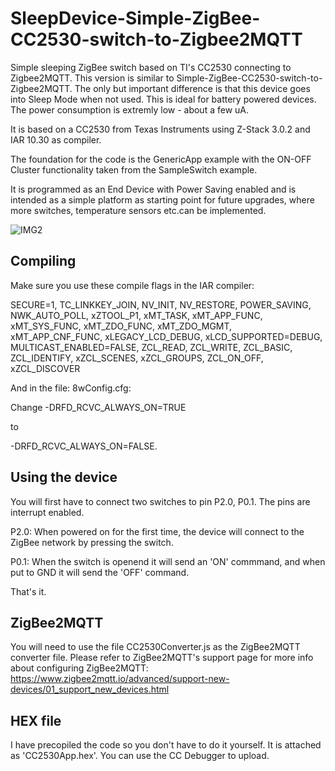 # SleepDevice-Simple-ZigBee-CC2530-switch-to-Zigbee2MQTT
Simple sleeping ZigBee switch based on TI's CC2530 connecting to Zigbee2MQTT.
This version is similar to Simple-ZigBee-CC2530-switch-to-Zigbee2MQTT. The only but important difference is that this device goes into Sleep Mode when not used. This is ideal for battery powered devices. The power consumption is extremly low - about a few uA. 

It is based on a CC2530 from Texas Instruments using Z-Stack 3.0.2 and IAR 10.30 as compiler.

The foundation for the code is the GenericApp example with the ON-OFF Cluster functionality taken from the SampleSwitch example.

It is programmed as an End Device with Power Saving enabled and is intended as a simple platform as starting point for future upgrades, where more switches, temperature sensors etc.can be implemented.

![IMG2](https://github.com/LemmeDasker/TestZigbee/assets/38005465/5e3acf4f-fb30-45d9-8a93-845ba9567916)

## Compiling
Make sure you use these compile flags in the IAR compiler:

SECURE=1, TC_LINKKEY_JOIN, NV_INIT, NV_RESTORE, POWER_SAVING, NWK_AUTO_POLL,
xZTOOL_P1, xMT_TASK, xMT_APP_FUNC, xMT_SYS_FUNC, xMT_ZDO_FUNC, xMT_ZDO_MGMT,
xMT_APP_CNF_FUNC, xLEGACY_LCD_DEBUG, xLCD_SUPPORTED=DEBUG, MULTICAST_ENABLED=FALSE,
ZCL_READ, ZCL_WRITE, ZCL_BASIC, ZCL_IDENTIFY, xZCL_SCENES, xZCL_GROUPS, ZCL_ON_OFF,
xZCL_DISCOVER

And in the file: 8wConfig.cfg:

Change -DRFD_RCVC_ALWAYS_ON=TRUE

to

-DRFD_RCVC_ALWAYS_ON=FALSE.


## Using the device
You will first have to connect two switches to pin P2.0, P0.1. The pins are interrupt enabled.

P2.0:
When powered on for the first time, the device will connect to the ZigBee network by pressing the switch.

P0.1:
When the switch is openend it will send an 'ON' commmand, and when put to GND it will send the 'OFF' command.

That's it.

## ZigBee2MQTT
You will need to use the file CC2530Converter.js as the ZigBee2MQTT converter file. Please refer to ZigBee2MQTT's support page for more info about configuring ZigBee2MQTT:
https://www.zigbee2mqtt.io/advanced/support-new-devices/01_support_new_devices.html


## HEX file
I have precopiled the code so you don't have to do it yourself. It is attached as 'CC2530App.hex'. You can use the CC Debugger to upload.
